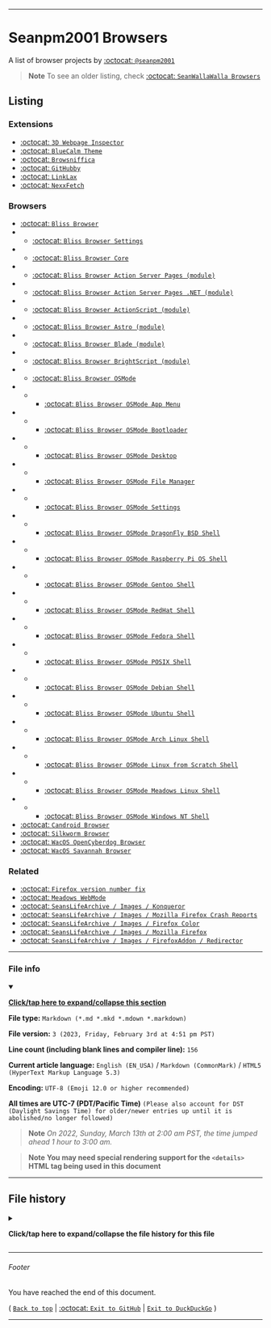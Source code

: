 
***

# Seanpm2001 Browsers

A list of browser projects by [:octocat: `@seanpm2001`](https://github.com/seanpm2001/)

> **Note** To see an older listing, check [:octocat: `SeanWallaWalla Browsers`](https://github.com/seanpm2001/Seanwallawalla-Browsers/)

## Listing

### Extensions

- [:octocat: `3D Webpage Inspector`](https://github.com/seanpm2001/3D-WebPage-Inspector/)
- [:octocat: `BlueCalm Theme`](https://github.com/seanpm2001/BlueCalm_Theme/)
- [:octocat: `Browsniffica`](https://github.com/seanpm2001/Browsniffica/)
- [:octocat: `GitHubby`](https://github.com/seanpm2001/GitHubby/)
- [:octocat: `LinkLax`](https://github.com/seanpm2001/LinkLax/)
- [:octocat: `NexxFetch`](https://github.com/seanpm2001/NexxFetch/)

### Browsers

- [:octocat: `Bliss Browser`](https://github.com/seanpm2001/Bliss_Browser/)
- - [:octocat: `Bliss Browser Settings`](https://github.com/seanpm2001/Bliss_Browser_Settings/)
- - [:octocat: `Bliss Browser Core`](https://github.com/seanpm2001/Bliss_Browser_Core/)
- - [:octocat: `Bliss Browser Action Server Pages (module)`](https://github.com/seanpm2001/Bliss_Browser_ActionServerPages/)
- - [:octocat: `Bliss Browser Action Server Pages .NET (module)`](https://github.com/seanpm2001/Bliss_Browser_ActionServerPagesDotNET/)
- - [:octocat: `Bliss Browser ActionScript (module)`](https://github.com/seanpm2001/Bliss_Browser_ActionScript/)
- - [:octocat: `Bliss Browser Astro (module)`](https://github.com/seanpm2001/Bliss_Browser_Astro/)
- - [:octocat: `Bliss Browser Blade (module)`](https://github.com/seanpm2001/Bliss_Browser_Blade/)
- - [:octocat: `Bliss Browser BrightScript (module)`](https://github.com/seanpm2001/Bliss_Browser_BrightScript/)
- - [:octocat: `Bliss Browser OSMode`](https://github.com/seanpm2001/Bliss_Browser_OSMode/)
- - - [:octocat: `Bliss Browser OSMode App Menu`](https://github.com/seanpm2001/Bliss_Browser_OSMode_AppMenu/)
- - - [:octocat: `Bliss Browser OSMode Bootloader`](https://github.com/seanpm2001/Bliss_Browser_OSMode_Bootloader/)
- - - [:octocat: `Bliss Browser OSMode Desktop`](https://github.com/seanpm2001/Bliss_Browser_OSMode_Desktop/)
- - - [:octocat: `Bliss Browser OSMode File Manager`](https://github.com/seanpm2001/Bliss_Browser_OSMode_FileManager/)
- - - [:octocat: `Bliss Browser OSMode Settings`](https://github.com/seanpm2001/Bliss_Browser_OSMode_Settings/)
- - - [:octocat: `Bliss Browser OSMode DragonFly BSD Shell`](https://github.com/seanpm2001/Bliss_Browser_OSMode-DragonflyBSD-Shell/)
- - - [:octocat: `Bliss Browser OSMode Raspberry Pi OS Shell`](https://github.com/seanpm2001/Bliss_Browser_OSMode_Raspberry-Pi-OS-Shell/)
- - - [:octocat: `Bliss Browser OSMode Gentoo Shell`](https://github.com/seanpm2001/Bliss_Browser_OSMode_Gentoo-Shell/)
- - - [:octocat: `Bliss Browser OSMode RedHat Shell`](https://github.com/seanpm2001/Bliss_Browser_OSMode_RedHat-Shell/)
- - - [:octocat: `Bliss Browser OSMode Fedora Shell`](https://github.com/seanpm2001/Bliss_Browser_OSMode_Fedora-Shell/)
- - - [:octocat: `Bliss Browser OSMode POSIX Shell`](https://github.com/seanpm2001/Bliss_Browser_OSMode_POSIX-Shell/)
- - - [:octocat: `Bliss Browser OSMode Debian Shell`](https://github.com/seanpm2001/Bliss_Browser_OSMode_Debian-Shell/)
- - - [:octocat: `Bliss Browser OSMode Ubuntu Shell`](https://github.com/seanpm2001/Bliss_Browser_OSMode_Ubuntu-Shell/)
- - - [:octocat: `Bliss Browser OSMode Arch Linux Shell`](https://github.com/seanpm2001/Bliss_Browser_OSMode-Arch-Shell/)
- - - [:octocat: `Bliss Browser OSMode Linux from Scratch Shell`](https://github.com/seanpm2001/Bliss_Browser_OSMode-LFS-Shell/)
- - - [:octocat: `Bliss Browser OSMode Meadows Linux Shell`](https://github.com/seanpm2001/Bliss_Browser_OSMode-Meadows-Shell/)
- - - [:octocat: `Bliss Browser OSMode Windows NT Shell`](https://github.com/seanpm2001/Bliss_Browser_OSMode-Windows-NT-Shell/)
- [:octocat: `Candroid Browser`](https://github.com/seanpm2001/Candroid-Browser/)
- [:octocat: `Silkworm Browser`](https://github.com/seanpm2001/Silkworm_web_browser/)
- [:octocat: `WacOS OpenCyberdog Browser`](https://github.com/seanpm2001/WacOS_OpenCyberdog_Browser/)
- [:octocat: `WacOS Savannah Browser`](https://github.com/seanpm2001/WacOS_Savannah_Browser/)

### Related

- [:octocat: `Firefox version number fix`](https://github.com/seanpm2001/Firefox-version-number-fix/)
- [:octocat: `Meadows WebMode`](https://github.com/seanpm2001/Meadows_WebMode/)
- [:octocat: `SeansLifeArchive / Images / Konqueror`](https://github.com/seanpm2001/SeansLifeArchive_Images_Konqueror/)
- [:octocat: `SeansLifeArchive / Images / Mozilla Firefox Crash Reports`](https://github.com/seanpm2001/SeansLifeArchive_Images_Mozilla-FireFox-Crash-Reports/)
- [:octocat: `SeansLifeArchive / Images / Firefox Color`](https://github.com/seanpm2001/SeansLifeArchive_Images_FirefoxColor/)
- [:octocat: `SeansLifeArchive / Images / Mozilla Firefox`](https://github.com/seanpm2001/SeansLifeArchive_Images_Mozilla-firefox/)
- [:octocat: `SeansLifeArchive / Images / FirefoxAddon / Redirector`](https://github.com/seanpm2001/SeansLifeArchive_Images_FirefoxAddon_Redirector/)

***

### File info

<details open><summary><p lang="en"><b><u>Click/tap here to expand/collapse this section</u></b></p></summary>

**File type:** `Markdown (*.md *.mkd *.mdown *.markdown)`

**File version:** `3 (2023, Friday, February 3rd at 4:51 pm PST)`

**Line count (including blank lines and compiler line):** `156`

**Current article language:** `English (EN_USA)` / `Markdown (CommonMark)` / `HTML5 (HyperText Markup Language 5.3)`

**Encoding:** `UTF-8 (Emoji 12.0 or higher recommended)`

**All times are UTC-7 (PDT/Pacific Time)** `(Please also account for DST (Daylight Savings Time) for older/newer entries up until it is abolished/no longer followed)`

> **Note** _On 2022, Sunday, March 13th at 2:00 am PST, the time jumped ahead 1 hour to 3:00 am._

> **Note** **You may need special rendering support for the `<details>` HTML tag being used in this document**

***

## File history

<details><summary><p><b>Click/tap here to expand/collapse the file history for this file</b></p></summary>

<details><summary><p><b>Version 1 (2023, Wednesday, February 1st at 3:57 pm PST)</b></p></summary>

- This release was made by: [:octocat: `@seanpm2001`](https://github.com/seanpm2001/)

> Changes

- [x] Started the file
- [x] Added the lead section
- [x] Added the listing
- - [x] Added the `extensions` listing
- - [x] Added the `browsers` listing
- - [x] Added the `Related` listing
- [x] Added the file version stamp
- [ ] No other changes in version 1

</details>

<details><summary><p><b>Version 2 (2023, Thursday, February 2nd at 2:43 pm PST)</b></p></summary>

- This release was made by: [:octocat: `@seanpm2001`](https://github.com/seanpm2001/)

> Changes

- [x] ...
- - [x] Updated the `browsers` listing
- [x] Updated the file version stamp
- [ ] No other changes in version 2

</details>

<details><summary><p><b>Version 3 (2023, Friday, February 3rd at 4:51 pm PST)</b></p></summary>

- This release was made by: [:octocat: `@seanpm2001`](https://github.com/seanpm2001/)

> Changes

- [x] ...
- - [x] Updated the `browsers` listing
- [x] Removed the file version stamp in place of a file info section
- [x] Added the `file info` section
- - [x] Added the version number
- - [x] Added the version date
- - [x] Added the line count
- [x] Added the `file history` section
- - [x] Added an entry for version 1
- - [x] Added an entry for version 2
- - [x] Added an entry for version 3
- [x] Added the footer 
- [ ] No other changes in version 3

</details>

</details>

***

###### Footer

You have reached the end of this document.

( [`Back to top`](#Seanpm2001-Browsers) | [:octocat: `Exit to GitHub`](https://github.com/) | [`Exit to DuckDuckGo`](https://duckduckgo.com/) )

***
